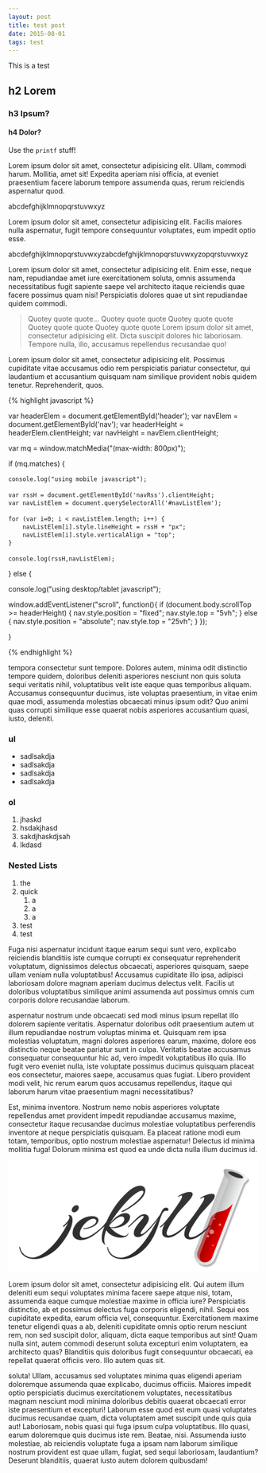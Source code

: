 ```yaml
---
layout: post
title: test post
date: 2015-08-01
tags: test
---
```


This is a test

## h2 Lorem 

### h3 Ipsum?

#### h4 Dolor?

Use the `printf` stuff!

Lorem ipsum dolor sit amet, consectetur adipisicing elit. Ullam, commodi harum. Mollitia, amet sit! Expedita aperiam nisi officia, at eveniet praesentium facere laborum tempore assumenda quas, rerum reiciendis aspernatur quod.

abcdefghijklmnopqrstuvwxyz


Lorem ipsum dolor sit amet, consectetur adipisicing elit. Facilis maiores nulla aspernatur, fugit tempore consequuntur voluptates, eum impedit optio esse.

abcdefghijklmnopqrstuvwxyzabcdefghijklmnopqrstuvwxyzopqrstuvwxyz


Lorem ipsum dolor sit amet, consectetur adipisicing elit. Enim esse, neque nam, repudiandae amet iure exercitationem soluta, omnis assumenda necessitatibus fugit sapiente saepe vel architecto itaque reiciendis quae facere possimus quam nisi! Perspiciatis dolores quae ut sint repudiandae quidem commodi.

> Quotey quote quote... Quotey quote quote Quotey quote quote Quotey quote quote Quotey quote quote Lorem ipsum dolor sit amet, consectetur adipisicing elit. Dicta suscipit dolores hic laboriosam. Tempore nulla, illo, accusamus repellendus recusandae quo!

Lorem ipsum dolor sit amet, consectetur adipisicing elit. Possimus cupiditate vitae accusamus odio rem perspiciatis pariatur consectetur, qui laudantium et accusantium quisquam nam similique provident nobis quidem tenetur. Reprehenderit, quos.

{% highlight javascript %}

var headerElem = document.getElementById('header');
var navElem = document.getElementById('nav');
var headerHeight = headerElem.clientHeight;
var navHeight = navElem.clientHeight;

var mq = window.matchMedia("(max-width: 800px)");

if (mq.matches) {

	console.log("using mobile javascript");

	var rssH = document.getElementById('navRss').clientHeight;
	var navListElem = document.querySelectorAll('#navListElem');

	for (var i=0; i < navListElem.length; i++) {
		navListElem[i].style.lineHeight = rssH + "px";
		navListElem[i].style.verticalAlign = "top";
	}

	console.log(rssH,navListElem);

} else {

console.log("using desktop/tablet javascript");

window.addEventListener("scroll", function(){
	if (document.body.scrollTop >= headerHeight) {
		nav.style.position = "fixed";
		nav.style.top = "5vh";
	} else {
		nav.style.position = "absolute";
		nav.style.top = "25vh";
	}
});


}


{% endhighlight %}

tempora consectetur sunt tempore. Dolores autem, minima odit distinctio tempore quidem, doloribus deleniti asperiores nesciunt non quis soluta sequi veritatis nihil, voluptatibus velit iste eaque quas temporibus aliquam. Accusamus consequuntur ducimus, iste voluptas praesentium, in vitae enim quae modi, assumenda molestias obcaecati minus ipsum odit? Quo animi quas corrupti similique esse quaerat nobis asperiores accusantium quasi, iusto, deleniti.

### ul

* sadlsakdja
* sadlsakdja
* sadlsakdja
* sadlsakdja

### ol

1. jhaskd
2. hsdakjhasd
3. sakdjhaskdjsah
4. lkdasd

### Nested Lists

1. the 
2. quick
	1. a
	2. a
	3. a
3. test
4. test

Fuga nisi aspernatur incidunt itaque earum sequi sunt vero, explicabo reiciendis blanditiis iste cumque corrupti ex consequatur reprehenderit voluptatum, dignissimos delectus obcaecati, asperiores quisquam, saepe ullam veniam nulla voluptatibus! Accusamus cupiditate illo ipsa, adipisci laboriosam dolore magnam aperiam ducimus delectus velit. Facilis ut doloribus voluptatibus similique animi assumenda aut possimus omnis cum corporis dolore recusandae laborum. 


aspernatur nostrum unde obcaecati sed modi minus ipsum repellat illo dolorem sapiente veritatis. Aspernatur doloribus odit praesentium autem ut illum repudiandae nostrum voluptas minima et. Quisquam rem ipsa molestias voluptatum, magni dolores asperiores earum, maxime, dolore eos distinctio neque beatae pariatur sunt in culpa. Veritatis beatae accusamus consequatur consequuntur hic ad, vero impedit voluptatibus illo quia. Illo fugit vero eveniet nulla, iste voluptate possimus ducimus quisquam placeat eos consectetur, maiores saepe, accusamus quas fugiat. Libero provident modi velit, hic rerum earum quos accusamus repellendus, itaque qui laborum harum vitae praesentium magni necessitatibus?

Est, minima inventore. Nostrum nemo nobis asperiores voluptate repellendus amet provident impedit repudiandae accusamus maxime, consectetur itaque recusandae ducimus molestiae voluptatibus perferendis inventore at neque perspiciatis quisquam. Ea placeat ratione modi eum totam, temporibus, optio nostrum molestiae aspernatur! Delectus id minima mollitia fuga! Dolorum minima est quod ea unde dicta nulla illum ducimus id.

![Jekyll is Awesome!!](/img/jekyll.png)

Lorem ipsum dolor sit amet, consectetur adipisicing elit. Qui autem illum deleniti eum sequi voluptates minima facere saepe atque nisi, totam, assumenda eaque cumque molestiae maxime in officia iure? Perspiciatis distinctio, ab et possimus delectus fuga corporis eligendi, nihil. Sequi eos cupiditate expedita, earum officia vel, consequuntur. Exercitationem maxime tenetur eligendi quas a ab, deleniti cupiditate omnis optio rerum nesciunt rem, non sed suscipit dolor, aliquam, dicta eaque temporibus aut sint! Quam nulla sint, autem commodi deserunt soluta excepturi enim voluptatem, ea architecto quas? Blanditiis quis doloribus fugit consequuntur obcaecati, ea repellat quaerat officiis vero. Illo autem quas sit. 

soluta! Ullam, accusamus sed voluptates minima quas eligendi aperiam doloremque assumenda quae explicabo, ducimus officiis. Maiores impedit optio perspiciatis ducimus exercitationem voluptates, necessitatibus magnam nesciunt modi minima doloribus debitis quaerat obcaecati error iste praesentium et excepturi! Laborum esse quod est eum quasi voluptates ducimus recusandae quam, dicta voluptatem amet suscipit unde quis quia aut! Laboriosam, nobis quasi qui fuga ipsum culpa voluptatibus. Illo quasi, earum doloremque quis ducimus iste rem. Beatae, nisi. Assumenda iusto molestiae, ab reiciendis voluptate fuga a ipsam nam laborum similique nostrum provident est quae ullam, fugiat, sed sequi laboriosam, laudantium? Deserunt blanditiis, quaerat iusto autem dolorem quibusdam!